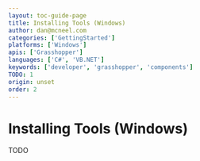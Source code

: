 ```yaml
---
layout: toc-guide-page
title: Installing Tools (Windows)
author: dan@mcneel.com
categories: ['GettingStarted']
platforms: ['Windows']
apis: ['Grasshopper']
languages: ['C#', 'VB.NET']
keywords: ['developer', 'grasshopper', 'components']
TODO: 1
origin: unset
order: 2
---
```


# Installing Tools (Windows)

TODO
